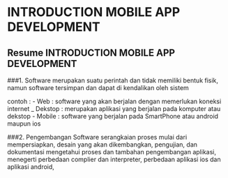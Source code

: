 # INTRODUCTION MOBILE APP DEVELOPMENT

## Resume INTRODUCTION MOBILE APP DEVELOPMENT


###1. Software
merupakan suatu perintah dan tidak memiliki bentuk fisik, namun software
tersimpan dan dapat di kendalikan oleh sistem

contoh : 
        - Web : software yang akan berjalan dengan memerlukan koneksi internet
        _ Dekstop : merupakan aplikasi yang berjalan pada komputer atau dekstop
        - Mobile : software yang berjalan pada SmartPhone atau android maupun ios

###2. Pengembangan Software
serangkaian proses mulai dari mempersiapkan,
desain yang akan dikembangkan, pengujian, dan dokumentasi
mengetahui proses dan tambahan pengembangan aplikasi,
menegerti perbedaan complier dan interpreter,
perbedaan aplikasi ios dan aplikasi android,
